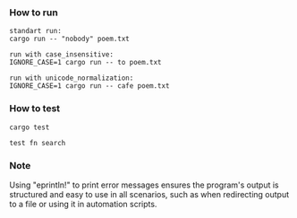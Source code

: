 ### How to run
```
standart run:
cargo run -- "nobody" poem.txt

run with case_insensitive:
IGNORE_CASE=1 cargo run -- to poem.txt

run with unicode_normalization:
IGNORE_CASE=1 cargo run -- cafe poem.txt
```

### How to test
```
cargo test

test fn search
```

### Note
Using "eprintln!" to print error messages ensures the program's output is structured and easy to use in all scenarios, such as when redirecting output to a file or using it in automation scripts. 